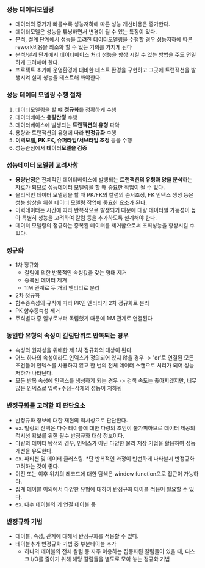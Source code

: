 ### 성능 데이터모델링
- 데이터의 증가가 빠를수록 성능저하에 따른 성능 개선비용은 증가한다.
- 데이터모델은 성능을 튜닝하면서 변경이 될 수 있는 특징이 있다.
- 분석, 설계 단계에서 성능을 고려한 데이터모델링을 수행할 경우 성능저하에 따른 rework비용을 최소화 할 수 있는 기회를 가지게 된다
- 분석/설계 단계에서 데이터베이스 처리 성능을 향상 시킬 수 있는 방법을 주도 면밀하게 고려해야 한다.
- 프로젝트 초기에 운영환경에 대비한 테스트 환경을 구현하고 그곳에 트랜잭션을 발생시켜 실제 성능을 테스트해 봐야한다.

### 성능 데이터 모델링 수행 절차
1. 데이터모델링을 할 떄 **정규화**를 정확하게 수행
2. 데이터베이스 **용량산정** 수행
3. 데이터베이스에 발생되는 **트랜잭션의 유형** 파악
4. 용량과 트랜잭션의 유형에 따라 **반정규화** 수행
5. **이력모델, PK.FK, 슈퍼타입/서브타입 조정** 등을 수행
6. 성능관점에서 **데이터모델을 검증**

### 성능데이터 모델링 고려사항
- **용량산정**은 전체적인 데이터베이스에 발생되는 **트랜잭션의 유형과 양을 분석**하는 자료가 되므로 성능데이터 모델링을 할 때 중요한 작업이 될 수 있다.
- 물리적인 데이터 모델링을 할 때 PK/FK의 칼럼의 순서조정, FK 인덱스 생성 등은 성능 향상을 위한 데이터 모델링 작업에 중요한 요소가 된다.
- 이력데이터는 시간에 따라 반복적으로 발생되기 때문에 대량 데이터일 가능성이 높아 특별히 성능을 고려하여 칼럼 등을 추가하도록 설계해야 한다.
- 데이터 모델링의 정규화는 중복된 데이터를 제거함으로써 조회성능을 향상시킬 수 있다.

### 정규화
- 1차 정규화
  - 칼럼에 의한 반복적인 속성값을 갖는 형태 제거
  - 중복된 데이터 제거
  - 1:M 관계로 두 개의 엔티티로 분리
- 2차 정규화
- 함수종속성의 규칙에 따라 PK인 엔티티가 2차 정규화로 분리
- PK 함수종속성 제거
- 주식별자 중 일부로부터 독립했기 때문에 1:M 관계로 연결된다

### 동일한 유형의 속성이 칼럼단위로 반복되는 경우
- 속성의 원자성을 위배한 제 1차 정규화의 대상이 된다.
- 어느 하나의 속성이라도 인덱스가 정의되어 있지 않을 경우
  -> 'or'로 연결된 모든 조건들이 인덱스를 사용하지 않고 한 번의 전체 데이터 스캔으로 처리가 되어 성능 저하가 나타난다.
- 모든 반복 속성에 인덱스를 생성하게 되는 경우
  -> 검색 속도는 좋아지겠지만, 너무 많은 인덱스로 입력+수정+삭제의 성능이 저하됨
 
 ### 반정규화를 고려할 때 판단요소
 - 반정규화 정보에 대한 재현의 적시성으로 판단한다.
  - ex. 빌링의 잔액은 다수 테이블에 대한 다량의 조인이 불가피하므로 데이터 제공의 적시성 확보를 위한 필수 반정규화 대상 정보이다.
 - 다량의 데이터 탐색의 경우, 인덱스가 아닌 다양한 물리 저장 기법을 활용하여 성능 개선을 유도한다.
  - ex. 파티션 및 데이터 클러스팅. *단 반복적인 과정이 빈번하게 나타날시 반정규화 고려하는 것이 좋다.
 - 이전 또는 이후 위치의 레코드에 대한 탐색은 window function으로 접근이 가능하다.
 - 집계 테이블 이외에서 다양한 유형에 대하여 반정규화 테이블 적용이 필요할 수 있다.
  - ex. 다수 테이블의 키 연결 테이블 등
  
  ### 반정규화 기법
  - 테이블, 속성, 관계에 대해서 반정규화를 적용할 수 있다.
  - 테이블추가 반정규화 기법 중 부분테이블 추가
    - 하나의 테이블의 전체 칼럼 중 자주 이용하는 집중화된 칼럼들이 있을 때, 디스크 I/O를 줄이기 위해 해당 칼럼들을 별도로 모아 놓는 정규화 기법
   
